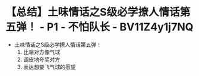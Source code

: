 # 【总结】土味情话之S级必学撩人情话第五弹！ - P1 - 不怕队长 - BV11Z4y1j7NQ

-   土味情话之S级必学撩人情话第五弹！
    1.  比喻对方像气球
    2.  调皮地夸奖对方
    3.  表达想要飞气球的愿望